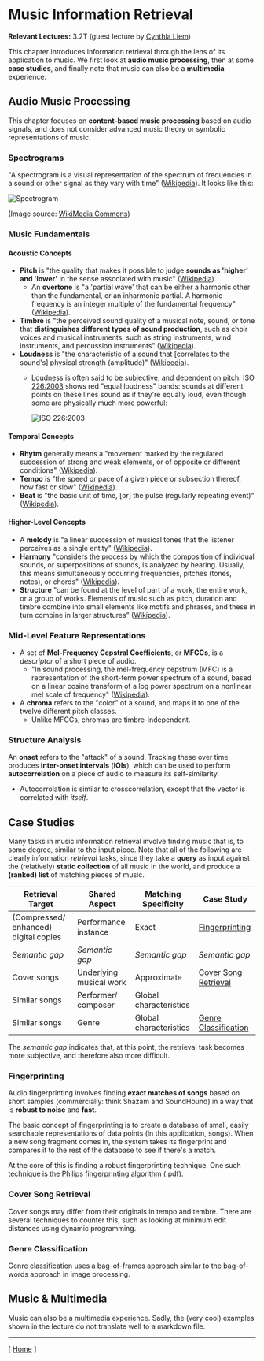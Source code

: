 # Music Information Retrieval

**Relevant Lectures:** 3.2T (guest lecture by [Cynthia Liem](http://mmc.tudelft.nl/users/cynthia-liem))

This chapter introduces information retrieval through the lens of its application to music. We first look at **audio music processing**, then at some **case studies**, and finally note that music can also be a **multimedia** experience.

## Audio Music Processing

This chapter focuses on **content-based music processing** based on audio signals, and does not consider advanced music theory or symbolic representations of music.

### Spectrograms

"A spectrogram is a visual representation of the spectrum of frequencies in a sound or other signal as they vary with time" ([Wikipedia](https://en.wikipedia.org/wiki/Spectrogram)). It looks like this:

![Spectrogram](https://upload.wikimedia.org/wikipedia/commons/c/c5/Spectrogram-19thC.png)

(Image source: [WikiMedia Commons](https://upload.wikimedia.org/wikipedia/commons/c/c5/Spectrogram-19thC.png))

### Music Fundamentals

#### Acoustic Concepts

* **Pitch** is "the quality that makes it possible to judge **sounds as 'higher' and 'lower'** in the sense associated with music" ([Wikipedia](https://en.wikipedia.org/wiki/Pitch_(music))).
    * An **overtone** is "a 'partial wave' that can be either a harmonic other than the fundamental, or an inharmonic partial. A harmonic frequency is an integer multiple of the fundamental frequency" ([Wikipedia](https://en.wikipedia.org/wiki/Overtone#Musical_usage_term)).
* **Timbre** is "the perceived sound quality of a musical note, sound, or tone that **distinguishes different types of sound production**, such as choir voices and musical instruments, such as string instruments, wind instruments, and percussion instruments" ([Wikipedia](https://en.wikipedia.org/wiki/Timbre)).
* **Loudness** is "the characteristic of a sound that [correlates to the sound's] physical strength (amplitude)" ([Wikipedia](https://en.wikipedia.org/wiki/Loudness)).
    * Loudness is often said to be subjective, and dependent on pitch. [ISO 226:2003](https://en.wikipedia.org/wiki/Equal-loudness_contour) shows red "equal loudness" bands: sounds at different points on these lines sound as if they're equally loud, even though some are physically much more powerful:
    
        ![ISO 226:2003](https://upload.wikimedia.org/wikipedia/commons/thumb/4/47/Lindos1.svg/400px-Lindos1.svg.png)

#### Temporal Concepts

* **Rhytm** generally means a "movement marked by the regulated succession of strong and weak elements, or of opposite or different conditions" ([Wikipedia](https://en.wikipedia.org/wiki/Rhythm)).
* **Tempo** is "the speed or pace of a given piece or subsection thereof, how fast or slow" ([Wikipedia](https://en.wikipedia.org/wiki/Tempo)).
* **Beat** is "the basic unit of time, [or] the pulse (regularly repeating event)" ([Wikipedia](https://en.wikipedia.org/wiki/Beat_(music))).

#### Higher-Level Concepts

* A **melody** is "a linear succession of musical tones that the listener perceives as a single entity" ([Wikipedia](https://en.wikipedia.org/wiki/Melody)).
* **Harmony** "considers the process by which the composition of individual sounds, or superpositions of sounds, is analyzed by hearing. Usually, this means simultaneously occurring frequencies, pitches (tones, notes), or chords" ([Wikipedia](https://en.wikipedia.org/wiki/Harmony)).
* **Structure** "can be found at the level of part of a work, the entire work, or a group of works. Elements of music such as pitch, duration and timbre combine into small elements like motifs and phrases, and these in turn combine in larger structures" ([Wikipedia](https://en.wikipedia.org/wiki/Structure#Musical)).

### Mid-Level Feature Representations

* A set of **Mel-Frequency Cepstral Coefficients**, or **MFCCs**, is a *descriptor* of a short piece of audio.
    * "In sound processing, the mel-frequency cepstrum (MFC) is a representation of the short-term power spectrum of a sound, based on a linear cosine transform of a log power spectrum on a nonlinear mel scale of frequency" ([Wikipedia](https://en.wikipedia.org/wiki/Mel-frequency_cepstrum)).
* A **chroma** refers to the "color" of a sound, and maps it to one of the twelve different pitch classes.
    * Unlike MFCCs, chromas are timbre-independent.

### Structure Analysis

An **onset** refers to the "attack" of a sound. Tracking these over time produces **inter-onset intervals** (**IOIs**), which can be used to perform **autocorrelation** on a piece of audio to measure its self-similarity.

* Autocorrolation is similar to crosscorrelation, except that the vector is correlated with *itself*.

## Case Studies

Many tasks in music information retrieval involve finding music that is, to some degree, similar to the input piece. Note that all of the following are clearly information *retrieval* tasks, since they take a **query** as input against the (relatively) **static collection** of all music in the world, and produce a **(ranked) list** of matching pieces of music.

| **Retrieval Target** | **Shared Aspect** | **Matching Specificity** | **Case Study** |
|---|---|---|---|
| (Compressed/ enhanced) digital copies | Performance instance | Exact | [Fingerprinting](#fingerprinting) |
| *Semantic gap* | *Semantic gap* | *Semantic gap* | *Semantic gap* |
| Cover songs | Underlying musical work | Approximate | [Cover Song Retrieval](#cover-song-retrieval) |
| Similar songs | Performer/ composer | Global characteristics | |
| Similar songs | Genre | Global characteristics | [Genre Classification](#genre-classification) |

The *semantic gap* indicates that, at this point, the retrieval task becomes more subjective, and therefore also more difficult.

### Fingerprinting

Audio fingerprinting involves finding **exact matches of songs** based on short samples (commercially: think Shazam and SoundHound) in a way that is **robust to noise** and **fast**.

The basic concept of fingerprinting is to create a database of small, easily searchable representations of data points (in this application, songs). When a new song fragment comes in, the system takes its fingerprint and compares it to the rest of the database to see if there's a match.

At the core of this is finding a robust fingerprinting technique. One such technique is the [Philips fingerprinting algorithm (.pdf)](http://www.ismir2002.ismir.net/proceedings/02-FP04-2.pdf).

### Cover Song Retrieval

Cover songs may differ from their originals in tempo and tembre. There are several techniques to counter this, such as looking at minimum edit distances using dynamic programming.

### Genre Classification

Genre classification uses a bag-of-frames approach similar to the bag-of-words approach in image processing.

## Music & Multimedia

Music can also be a multimedia experience. Sadly, the (very cool) examples shown in the lecture do not translate well to a markdown file.

---

[ [Home](README.md) ]
